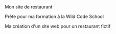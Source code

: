 <!DOCTYPE HTML>
<html> 
  <head>
  </head> Mon site de restaurant
<body>
  <p> Prête pour ma formation à la Wild Code School </p>
  <p> Ma création d'un site web pour un restaurant fictif </p>
</body>
</html>
